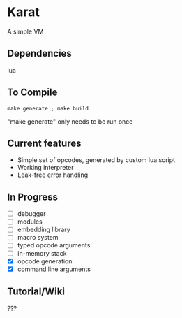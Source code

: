 # Karat

A simple VM

## Dependencies ##
lua

## To Compile ##
`make generate ; make build`

"make generate" only needs to be run once

## Current features ##
* Simple set of opcodes, generated by custom lua script
* Working interpreter
* Leak-free error handling

## In Progress ##
- [ ] debugger
- [ ] modules
- [ ] embedding library
- [ ] macro system
- [ ] typed opcode arguments
- [ ] in-memory stack
- [x] opcode generation
- [x] command line arguments

## Tutorial/Wiki ###

???

